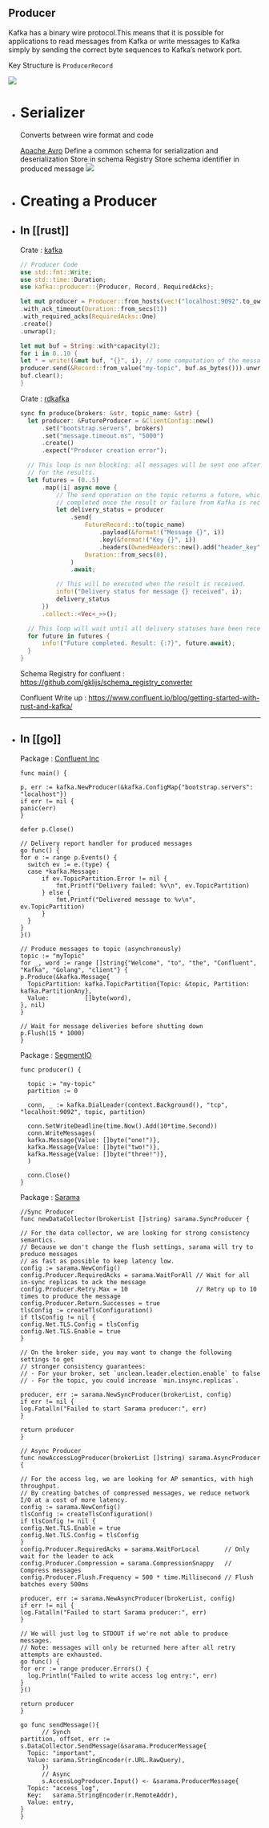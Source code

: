 ## Producer

Kafka has a binary wire protocol.This means that it is possible for applications to read messages from Kafka or write messages to Kafka simply by sending the correct byte sequences to Kafka’s network port.

Key Structure is `ProducerRecord`

![](/assets/images/2020-10-11-20-37-00.png)
- # Serializer
  
  Converts between wire format and code
  
  [Apache Avro](https://https://avro.apache.org/docs/current)
  Define a common schema for serialization and deserialization
  Store in schema Registry
  Store schema identifier in produced message
  ![](/assets/images/2020-10-11-20-37-15.png)
- # Creating a Producer
- ## In [[rust]]
  
  Crate : [kafka](https://crates.io/crates/kafka)
  
  ```rust
  // Producer Code
  use std::fmt::Write;
  use std::time::Duration;
  use kafka::producer::{Producer, Record, RequiredAcks};
  
  let mut producer = Producer::from_hosts(vec!("localhost:9092".to_owned()))
  .with_ack_timeout(Duration::from_secs(1))
  .with_required_acks(RequiredAcks::One)
  .create()
  .unwrap();
  
  let mut buf = String::with*capacity(2);
  for i in 0..10 {
  let * = write!(&mut buf, "{}", i); // some computation of the message data to be sent
  producer.send(&Record::from_value("my-topic", buf.as_bytes())).unwrap();
  buf.clear();
  }
  ```
  
  Crate : [rdkafka](https://crates.io/crates/rdkafka)
  
  ```rust
  sync fn produce(brokers: &str, topic_name: &str) {
    let producer: &FutureProducer = &ClientConfig::new()
        .set("bootstrap.servers", brokers)
        .set("message.timeout.ms", "5000")
        .create()
        .expect("Producer creation error");
  
    // This loop is non blocking: all messages will be sent one after the other, without waiting
    // for the results.
    let futures = (0..5)
        .map(|i| async move {
            // The send operation on the topic returns a future, which will be
            // completed once the result or failure from Kafka is received.
            let delivery_status = producer
                .send(
                    FutureRecord::to(topic_name)
                        .payload(&format!("Message {}", i))
                        .key(&format!("Key {}", i))
                        .headers(OwnedHeaders::new().add("header_key", "header_value")),
                    Duration::from_secs(0),
                )
                .await;
  
            // This will be executed when the result is received.
            info!("Delivery status for message {} received", i);
            delivery_status
        })
        .collect::<Vec<_>>();
  
    // This loop will wait until all delivery statuses have been received.
    for future in futures {
        info!("Future completed. Result: {:?}", future.await);
    }
  }
  
  ```
  
  Schema Registry for confluent : <https://github.com/gklijs/schema_registry_converter>
  
  Confluent Write up : <https://www.confluent.io/blog/getting-started-with-rust-and-kafka/>
  
  * * *
- ## In [[go]]
  
  Package : [Confluent Inc](https://github.com/confluentinc/confluent-kafka-go)
  
  ```golang
  func main() {
  
  p, err := kafka.NewProducer(&kafka.ConfigMap{"bootstrap.servers": "localhost"})
  if err != nil {
  panic(err)
  }
  
  defer p.Close()
  
  // Delivery report handler for produced messages
  go func() {
  for e := range p.Events() {
  	switch ev := e.(type) {
  	case *kafka.Message:
  		if ev.TopicPartition.Error != nil {
  			fmt.Printf("Delivery failed: %v\n", ev.TopicPartition)
  		} else {
  			fmt.Printf("Delivered message to %v\n", ev.TopicPartition)
  		}
  	}
  }
  }()
  
  // Produce messages to topic (asynchronously)
  topic := "myTopic"
  for _, word := range []string{"Welcome", "to", "the", "Confluent", "Kafka", "Golang", "client"} {
  p.Produce(&kafka.Message{
  	TopicPartition: kafka.TopicPartition{Topic: &topic, Partition: kafka.PartitionAny},
  	Value:          []byte(word),
  }, nil)
  }
  
  // Wait for message deliveries before shutting down
  p.Flush(15 * 1000)
  }
  ```
  
  Package : [SegmentIO](https://github.com/segmentio/kafka-go)
  
  ```golang
  func producer() {
  
    topic := "my-topic"
    partition := 0
  
    conn, _ := kafka.DialLeader(context.Background(), "tcp", "localhost:9092", topic, partition)
  
    conn.SetWriteDeadline(time.Now().Add(10*time.Second))
    conn.WriteMessages(
    kafka.Message{Value: []byte("one!")},
    kafka.Message{Value: []byte("two!")},
    kafka.Message{Value: []byte("three!")},
    )
  
    conn.Close()
  }
  ```
  
  Package : [Sarama](https://github.com/Shopify/sarama)
  
  ```golang
  //Sync Producer
  func newDataCollector(brokerList []string) sarama.SyncProducer {
  
  // For the data collector, we are looking for strong consistency semantics.
  // Because we don't change the flush settings, sarama will try to produce messages
  // as fast as possible to keep latency low.
  config := sarama.NewConfig()
  config.Producer.RequiredAcks = sarama.WaitForAll // Wait for all in-sync replicas to ack the message
  config.Producer.Retry.Max = 10                   // Retry up to 10 times to produce the message
  config.Producer.Return.Successes = true
  tlsConfig := createTlsConfiguration()
  if tlsConfig != nil {
  config.Net.TLS.Config = tlsConfig
  config.Net.TLS.Enable = true
  }
  
  // On the broker side, you may want to change the following settings to get
  // stronger consistency guarantees:
  // - For your broker, set `unclean.leader.election.enable` to false
  // - For the topic, you could increase `min.insync.replicas`.
  
  producer, err := sarama.NewSyncProducer(brokerList, config)
  if err != nil {
  log.Fatalln("Failed to start Sarama producer:", err)
  }
  
  return producer
  }
  
  // Async Producer
  func newAccessLogProducer(brokerList []string) sarama.AsyncProducer {
  
  // For the access log, we are looking for AP semantics, with high throughput.
  // By creating batches of compressed messages, we reduce network I/O at a cost of more latency.
  config := sarama.NewConfig()
  tlsConfig := createTlsConfiguration()
  if tlsConfig != nil {
  config.Net.TLS.Enable = true
  config.Net.TLS.Config = tlsConfig
  }
  config.Producer.RequiredAcks = sarama.WaitForLocal       // Only wait for the leader to ack
  config.Producer.Compression = sarama.CompressionSnappy   // Compress messages
  config.Producer.Flush.Frequency = 500 * time.Millisecond // Flush batches every 500ms
  
  producer, err := sarama.NewAsyncProducer(brokerList, config)
  if err != nil {
  log.Fatalln("Failed to start Sarama producer:", err)
  }
  
  // We will just log to STDOUT if we're not able to produce messages.
  // Note: messages will only be returned here after all retry attempts are exhausted.
  go func() {
  for err := range producer.Errors() {
  	log.Println("Failed to write access log entry:", err)
  }
  }()
  
  return producer
  }
  
  go func sendMessage(){
        // Synch
  partition, offset, err := s.DataCollector.SendMessage(&sarama.ProducerMessage{
  	Topic: "important",
  	Value: sarama.StringEncoder(r.URL.RawQuery),
        })
        // Async
        s.AccessLogProducer.Input() <- &sarama.ProducerMessage{
  	Topic: "access_log",
  	Key:   sarama.StringEncoder(r.RemoteAddr),
  	Value: entry,
  }
  }
  ```